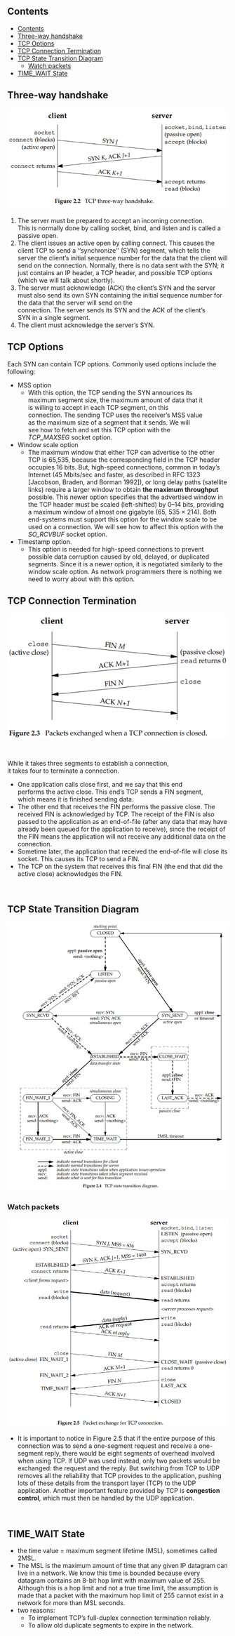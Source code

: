 ## Contents

- [Contents](#contents)
- [Three-way handshake](#three-way-handshake)
- [TCP Options](#tcp-options)
- [TCP Connection Termination](#tcp-connection-termination)
- [TCP State Transition Diagram](#tcp-state-transition-diagram)
  - [Watch packets](#watch-packets)
- [TIME_WAIT State](#time_wait-state)


## Three-way handshake
![image](./image/tcp-three-way-handshake.png)  
1. The server must be prepared to accept an incoming connection.  
  This is normally done by calling socket, bind, and listen and
  is called a passive open.  
2. The client issues an active open by calling connect. This 
  causes the client TCP to send a ‘‘synchronize’’ (SYN) segment,
  which tells the server the client’s initial sequence number 
  for the data that the client will send on the connection. 
  Normally, there is no data sent with the SYN; it just contains
  an IP header, a TCP header, and possible TCP options 
  (which we will talk about shortly).  
3. The server must acknowledge (ACK) the client’s SYN and the 
  server must also send its own SYN containing the initial 
  sequence number for the data that the server will send on the  
  connection. The server sends its SYN and the ACK of the client’s  
  SYN in a single segment.  
4. The client must acknowledge the server’s SYN.
## TCP Options
Each SYN can contain TCP options. Commonly used options include the following:
- MSS option
  - With this option, the TCP sending the SYN announces its  
  maximum segment size, the maximum amount of data that it  
  is willing to accept in each TCP segment, on this  
  connection. The sending TCP uses the receiver’s MSS value  
  as the maximum size of a segment that it sends. We will  
  see how to fetch and set this TCP option with the  
  *TCP_MAXSEG* socket option.
- Window scale option
  -  The maximum window that either TCP can advertise to the other TCP is 65,535, because the corresponding field in the TCP header occupies 16 bits. But, high-speed connections, common in today’s Internet (45 Mbits/sec and faster, as described in RFC 1323 [Jacobson, Braden, and Borman 1992]), or long delay paths (satellite links) require a larger window to obtain **the maximum throughput** possible. This newer option specifies that the advertised window in the TCP header must be scaled (left-shifted) by 0–14 bits, providing a maximum window of almost one gigabyte (65, 535 × 214). Both end-systems must support this option for the window scale to be used on a connection. We will see how to affect this option with the *SO_RCVBUF* socket option.  
- Timestamp option. 
  - This option is needed for high-speed connections to prevent possible data corruption caused by old, delayed, or duplicated segments. Since it is a newer option, it is negotiated similarly to the window scale option. As network programmers there is nothing we need to worry about with this option.  
  
## TCP Connection Termination 
![image](./image/tcp-termination.png)  
<p></br></p>

While it takes three segments to establish a connection,  
it takes four to terminate a connection.
- One application calls close first, and we say that this end  
  performs the active close. This end’s TCP sends a FIN segment,  
  which means it is finished sending data.
- The other end that receives the FIN performs the passive close. The received FIN is acknowledged by TCP. The receipt of the FIN is also passed to the application as an end-of-file (after any data that may have already been queued for the application to receive), since the receipt of the FIN means the application will
not receive any additional data on the connection.
- Sometime later, the application that received the end-of-file will close its socket. This causes its TCP to send a FIN.
- The TCP on the system that receives this final FIN (the end that did the active close) acknowledges the FIN.
<p></br></p>

## TCP State Transition Diagram
![image](image/tcp-transition-state.png)

### Watch packets
![image](image/tcp-packets-exchanged.png)
- It is important to notice in Figure 2.5 that if the entire purpose of this connection
was to send a one-segment request and receive a one-segment reply, there would be
eight segments of overhead involved when using TCP. If UDP was used instead, only
two packets would be exchanged: the request and the reply. But switching from TCP to
UDP removes all the reliability that TCP provides to the application, pushing lots of
these details from the transport layer (TCP) to the UDP application. Another important
feature provided by TCP is **congestion control**, which must then be handled by the UDP
application.
<p></br></p>

## TIME_WAIT State
- the time value = maximum segment lifetime (MSL), sometimes called 2MSL.
- The MSL is the maximum amount of time that any given IP datagram can live in a network. We know this time is bounded because every datagram contains an 8-bit hop limit with maximum value of 255. Although this is a hop limit and not a true time limit, the assumption is made that a packet with the maximum hop limit of 255 cannot exist in a network for more than MSL seconds.
- two reasons:
  - To implement TCP’s full-duplex connection termination reliably.
  - To allow old duplicate segments to expire in the network.

